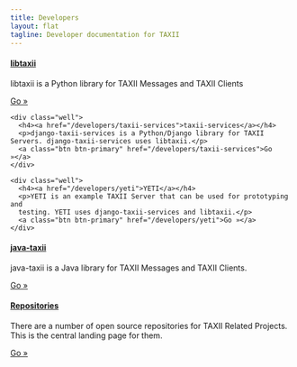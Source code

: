 ```yaml
---
title: Developers
layout: flat
tagline: Developer documentation for TAXII
---
```


<div class="row">
  <div class="col-md-6 getting-started-left">
    <div class="well">
      <h4><a href="/developers/libtaxii">libtaxii</a></h4>
      <p>libtaxii is a Python library for TAXII Messages and TAXII Clients</p>
      <a class="btn btn-primary" href="/developers/libtaxii">Go »</a>
    </div>
    
    <div class="well">
      <h4><a href="/developers/taxii-services">taxii-services</a></h4>
      <p>django-taxii-services is a Python/Django library for TAXII Servers. django-taxii-services uses libtaxii.</p>
      <a class="btn btn-primary" href="/developers/taxii-services">Go »</a>
    </div>
    
    <div class="well">
      <h4><a href="/developers/yeti">YETI</a></h4>
      <p>YETI is an example TAXII Server that can be used for prototyping and
      testing. YETI uses django-taxii-services and libtaxii.</p>
      <a class="btn btn-primary" href="/developers/yeti">Go »</a>
    </div>

  </div>
  <div class="col-md-6 getting-started-right">
    <div class="well">
      <h4><a href="/developers/java-taxii">java-taxii</a></h4>
      <p>java-taxii is a Java library for TAXII Messages and TAXII Clients.</p>
      <a class="btn btn-primary" href="/developers/java-taxii">Go »</a>
    </div>
    <div class="well">
      <h4><a href="/developers/repositories">Repositories</a></h4>
      <p>There are a number of open source repositories for TAXII Related Projects. This is the central landing page for them.</p>
      <a class="btn btn-primary" href="/developers/repositories">Go »</a>
    </div>
  </div>
</div>